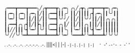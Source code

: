 
╭━━━┳━━━┳━━━╮╱╭┳━━━┳╮╭━╮    ╭╮╱╭┳╮╭━┳━━━┳━╮╭━╮
┃╭━╮┃╭━╮┃╭━╮┃╱┃┃╭━━┫┃┃╭╯    ┃┃╱┃┃┃┃╭┫╭━╮┃┃╰╯┃┃
┃╰━╯┃╰━╯┃┃╱┃┃╱┃┃╰━━┫╰╯╯╱    ┃┃╱┃┃╰╯╯┃┃╱┃┃╭╮╭╮┃
┃╭━━┫╭╮╭┫┃╱┃┣╮┃┃╭━━┫╭╮┃╱    ┃┃╱┃┃╭╮┃┃┃╱┃┃┃┃┃┃┃
┃┃╱╱┃┃┃╰┫╰━╯┃╰╯┃╰━━┫┃┃╰╮    ┃╰━╯┃┃┃╰┫╰━╯┃┃┃┃┃┃
╰╯╱╱╰╯╰━┻━━━┻━━┻━━━┻╯╰━╯    ╰━━━┻╯╰━┻━━━┻╯╰╯╰╯

. .-. .-. .-. .-.-.-.-. .-. 
|\|||<| | |-| `-|-|.|-| |-| 
' `-' `-`-` ' `-` `-` `-` ' 
                          
